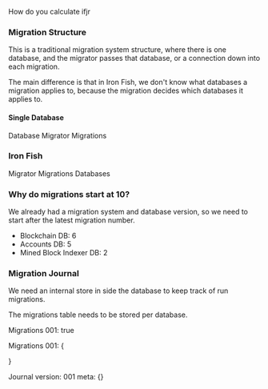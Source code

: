 How do you calculate ifjr




### Migration Structure

This is a traditional migration system structure, where there is one database, and the migrator passes that database, or a connection down into each migration.

The main difference is that in Iron Fish, we don't know what databases a migration applies to, because the migration decides which databases it applies to.

#### Single Database
Database
  Migrator
    Migrations

### Iron Fish
Migrator
  Migrations
    Databases

### Why do migrations start at 10?
We already had a migration system and database version, so we need to start after the latest migration number.

 - Blockchain DB: 6
 - Accounts DB: 5
 - Mined Block Indexer DB: 2

### Migration Journal
We need an internal store in side the database to keep track of run migrations.

The migrations table needs to be stored per database.

Migrations
  001: true

Migrations
  001: {


  }

Journal
  version: 001
  meta: {}

